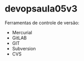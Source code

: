 # devopsaula05v3
Ferramentas de controle de versão:

* Mercurial
* GitLAB
* GIT
* Subversion
* CVS
